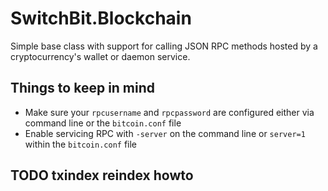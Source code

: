 ﻿# SwitchBit.Blockchain

Simple base class with support for calling JSON RPC methods hosted by a cryptocurrency's wallet or daemon service. 

## Things to keep in mind

* Make sure your `rpcusername` and `rpcpassword` are configured either via command line or the `bitcoin.conf` file
* Enable servicing RPC with `-server` on the command line or `server=1` within the `bitcoin.conf` file

## TODO txindex reindex howto